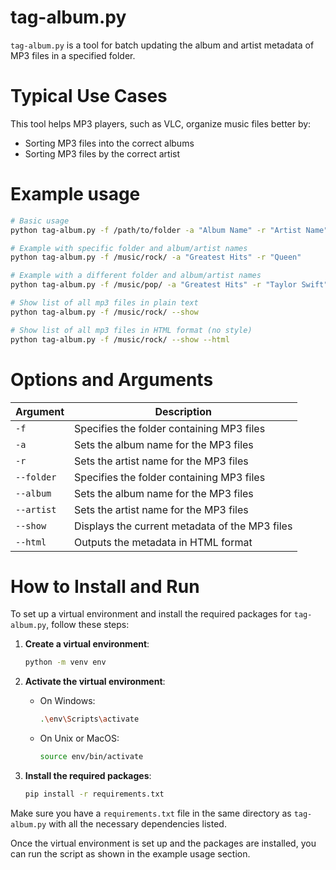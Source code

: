 
# tag-album.py

`tag-album.py` is a tool for batch updating the album and artist metadata of MP3 files in a specified folder.

# Typical Use Cases 

This tool helps MP3 players, such as VLC, organize music files better by:
- Sorting MP3 files into the correct albums
- Sorting MP3 files by the correct artist

# Example usage

```sh
# Basic usage
python tag-album.py -f /path/to/folder -a "Album Name" -r "Artist Name"

# Example with specific folder and album/artist names
python tag-album.py -f /music/rock/ -a "Greatest Hits" -r "Queen"

# Example with a different folder and album/artist names
python tag-album.py -f /music/pop/ -a "Greatest Hits" -r "Taylor Swift"

# Show list of all mp3 files in plain text 
python tag-album.py -f /music/rock/ --show 

# Show list of all mp3 files in HTML format (no style) 
python tag-album.py -f /music/rock/ --show --html

```

# Options and Arguments 

| Argument   | Description                                      |
|------------|--------------------------------------------------|
| `-f`       | Specifies the folder containing MP3 files        |
| `-a`       | Sets the album name for the MP3 files            |
| `-r`       | Sets the artist name for the MP3 files           |
| `--folder` | Specifies the folder containing MP3 files        |
| `--album`  | Sets the album name for the MP3 files            |
| `--artist` | Sets the artist name for the MP3 files           |
| `--show`   | Displays the current metadata of the MP3 files   |
| `--html`   | Outputs the metadata in HTML format              |

# How to Install and Run 

To set up a virtual environment and install the required packages for `tag-album.py`, follow these steps:

1. **Create a virtual environment**:
    ```sh
    python -m venv env
    ```

2. **Activate the virtual environment**:
    - On Windows:
      ```sh
      .\env\Scripts\activate
      ```
    - On Unix or MacOS:
      ```sh
      source env/bin/activate
      ```

3. **Install the required packages**:
    ```sh
    pip install -r requirements.txt
    ```

Make sure you have a `requirements.txt` file in the same directory as `tag-album.py` with all the necessary dependencies listed.

Once the virtual environment is set up and the packages are installed, you can run the script as shown in the example usage section.

